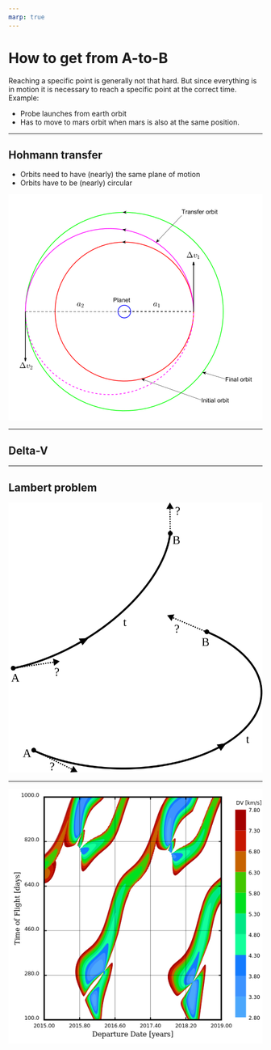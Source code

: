 ```yaml
---
marp: true
---
```


# How to get from A-to-B

Reaching a specific point is generally not that hard. But since everything is in motion it is necessary to reach a specific point at the correct time.
Example:
- Probe launches from earth orbit
- Has to move to mars orbit when mars is also at the same position.

---

## Hohmann transfer


- Orbits need to have (nearly) the same plane of motion
- Orbits have to be (nearly) circular

![bg right:45% height:550](./hohmann-transfer.png)

---

## Delta-V

---

## Lambert problem

![bg right:40% height:500](./lambert.svg)

---

![bg right:60% height:700](./earth-mars.png)